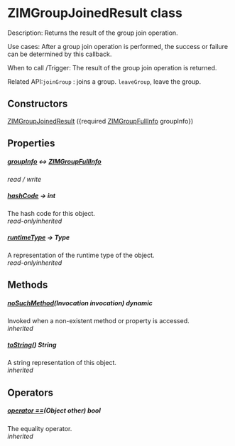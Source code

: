 


# ZIMGroupJoinedResult class









<p>Description: Returns the result of the group join operation.</p>
<p>Use cases: After a group join operation is performed, the success or failure can be determined by this callback.</p>
<p>When to call /Trigger: The result of the group join operation is returned.</p>
<p>Related API:<code>joinGroup</code> : joins a group. <code>leaveGroup</code>, leave the group.</p>




## Constructors

[ZIMGroupJoinedResult](../zego_uikit_prebuilt_live_audio_room/ZIMGroupJoinedResult/ZIMGroupJoinedResult.md) ({required [ZIMGroupFullInfo](../zego_uikit_prebuilt_live_audio_room/ZIMGroupFullInfo-class.md) groupInfo})

   


## Properties

##### [groupInfo](../zego_uikit_prebuilt_live_audio_room/ZIMGroupJoinedResult/groupInfo.md) &#8596; [ZIMGroupFullInfo](../zego_uikit_prebuilt_live_audio_room/ZIMGroupFullInfo-class.md)



  
_<span class="feature">read / write</span>_



##### [hashCode](../zego_uikit_prebuilt_live_audio_room/ZIMGroupJoinedResult/hashCode.md) &#8594; int



The hash code for this object.  
_<span class="feature">read-only</span><span class="feature">inherited</span>_



##### [runtimeType](../zego_uikit_prebuilt_live_audio_room/ZIMGroupJoinedResult/runtimeType.md) &#8594; Type



A representation of the runtime type of the object.  
_<span class="feature">read-only</span><span class="feature">inherited</span>_





## Methods

##### [noSuchMethod](../zego_uikit_prebuilt_live_audio_room/ZIMGroupJoinedResult/noSuchMethod.md)(Invocation invocation) dynamic



Invoked when a non-existent method or property is accessed.  
_<span class="feature">inherited</span>_



##### [toString](../zego_uikit_prebuilt_live_audio_room/ZIMGroupJoinedResult/toString.md)() String



A string representation of this object.  
_<span class="feature">inherited</span>_





## Operators

##### [operator ==](../zego_uikit_prebuilt_live_audio_room/ZIMGroupJoinedResult/operator_equals.md)(Object other) bool



The equality operator.  
_<span class="feature">inherited</span>_















